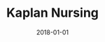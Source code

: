 ---
layout: site
title: "Kaplan Nursing"
date: 2018-01-01
categories: [medical]
version: 4.3.1
major: 4
minor: 3
patch: 1
slug: kaplan-nursing
link: https://nit.kaplan.com/
submitter: lpolepeddi
permalink: /sites/:slug
---